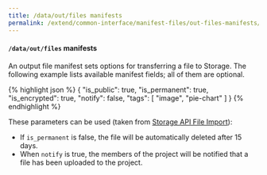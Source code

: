 ```yaml
---
title: /data/out/files manifests
permalink: /extend/common-interface/manifest-files/out-files-manifests/
---
```


#### `/data/out/files` manifests

An output file manifest sets options for transferring a file to Storage. The following example lists available
manifest fields; all of them are optional.

{% highlight json %}
{
  "is_public": true,
  "is_permanent": true,
  "is_encrypted": true,
  "notify": false,
  "tags": [
    "image",
    "pie-chart"
  ]
}
{% endhighlight %}

These parameters can be used (taken from [Storage API File Import](https://keboola.docs.apiary.io/#reference/files/upload-file/create-file-resource)):

- If `is_permanent` is false, the file will be automatically deleted after 15 days.
- When `notify` is true, the members of the project will be notified that a file has been uploaded to the project.
